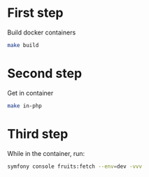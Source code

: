 # First step

Build docker containers

```bash
make build
```

# Second step

Get in container

```bash
make in-php
```

# Third step

While in the container, run:

```bash
symfony console fruits:fetch --env=dev -vvv
```
